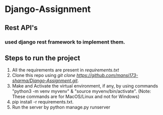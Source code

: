 # Django-Assignment
## Rest API's


### used django rest framework to implement them.

## Steps to run the project
1. All the requirements are present in *requirements.txt*
2. Clone this repo using *git clone https://github.com/mansi173-sharma/Django-Assignment.git*.
3. Make and Activate the virtual environment, if any, by using commands "python3 -m venv myvenv" & "source myvenv/bin/activate". (Note: These commands are for MacOS/Linux and not for Windows)
4. pip install -r requirements.txt.
5. Run the server by python manage.py runserver
